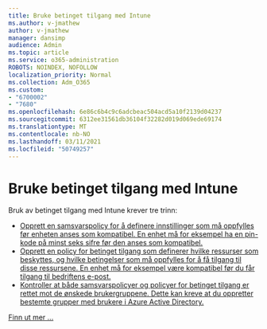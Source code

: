 ```yaml
---
title: Bruke betinget tilgang med Intune
ms.author: v-jmathew
author: v-jmathew
manager: dansimp
audience: Admin
ms.topic: article
ms.service: o365-administration
ROBOTS: NOINDEX, NOFOLLOW
localization_priority: Normal
ms.collection: Adm_O365
ms.custom:
- "6700002"
- "7680"
ms.openlocfilehash: 6e86c6b4c9c6adcbeac504acd5a10f2139d04237
ms.sourcegitcommit: 6312ee31561db36104f32282d019d069ede69174
ms.translationtype: MT
ms.contentlocale: nb-NO
ms.lasthandoff: 03/11/2021
ms.locfileid: "50749257"
---
```

# <a name="using-conditional-access-with-intune"></a>Bruke betinget tilgang med Intune

Bruk av betinget tilgang med Intune krever tre trinn:

- [Opprett en samsvarspolicy for å definere innstillinger som må oppfylles før enheten anses som kompatibel. En enhet må for eksempel ha en pin-kode på minst seks sifre før den anses som kompatibel.](https://docs.microsoft.com/mem/intune/protect/create-compliance-policy)
- [Opprett en policy for betinget tilgang som definerer hvilke ressurser som beskyttes, og hvilke betingelser som må oppfylles for å få tilgang til disse ressursene. En enhet må for eksempel være kompatibel før du får tilgang til bedriftens e-post.](https://docs.microsoft.com/mem/intune/protect/tutorial-protect-email-on-unmanaged-devices#create-conditional-access-policies)
- [Kontroller at både samsvarspolicyer og policyer for betinget tilgang er rettet mot de ønskede brukergruppene. Dette kan kreve at du oppretter bestemte grupper med brukere i Azure Active Directory.](https://docs.microsoft.com/troubleshoot/mem/intune/troubleshoot-conditional-access)

[Finn ut mer ...](https://docs.microsoft.com/mem/intune/protect/device-compliance-get-started)
